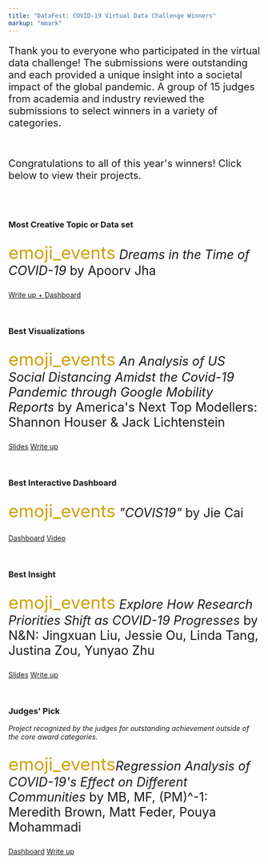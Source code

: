 ```yaml
---
title: "DataFest: COVID-19 Virtual Data Challenge Winners"
markup: "mmark"
---
```


<p style = "font-size: 20px;">
Thank you to everyone who participated in the virtual data challenge! The submissions were outstanding and each provided a unique insight into a societal impact of the global pandemic. A group of 15 judges from academia and industry reviewed the submissions to select winners in a variety of categories. 
</p>
<br>

<p style = "font-size: 20px;">
Congratulations to all of this year's winners! Click below to view their projects.
</p>

<br><br>



### Most Creative Topic or Data set

<p style = "font-size: 25px;">
<span class="material-icons" style = "color: #cfa00a; font-size: 35px;"> emoji_events</span> <i>Dreams in the Time of COVID-19 </i> by Apoorv Jha 
</p>

<a href="/projects/APOORV_JHA_writeup.pdf" class="btn btn-primary" role="button">Write up + Dashboard</a>


<br> 

### Best Visualizations

<p style = "font-size: 25px;">
<span class="material-icons" style = "color: #cfa00a; font-size: 35px;"> emoji_events</span> <i>An Analysis of US Social Distancing Amidst the Covid-19 Pandemic through Google Mobility Reports</i> by America's Next Top Modellers: Shannon Houser & Jack Lichtenstein 
</p>

<a href="/projects/AmericasNextTopModellers_slides.pdf" class="btn btn-primary" role="button">Slides</a>
<a href="/projects/AmericasNextTopModellers_writeup.pdf" class="btn btn-primary" role="button">Write up</a>

<br> 

### Best Interactive Dashboard 

<p style = "font-size: 25px;">
<span class="material-icons" style = "color: #cfa00a; font-size: 35px;"> emoji_events</span> <i>"COVIS19"</i> by Jie Cai
</p>

<a href="http://covis19.herokuapp.com/" class="btn btn-primary" role="button">Dashboard</a>
<a href="https://warpwire.duke.edu/w/2bADAA/" class="btn btn-primary" role="button">Video</a>

<br> 

### Best Insight

<p style = "font-size: 25px;">
<span class="material-icons" style = "color: #cfa00a; font-size: 35px;"> emoji_events</span> <i>Explore How Research Priorities Shift as COVID-19 Progresses</i> by N&N: Jingxuan Liu, 
Jessie Ou, Linda Tang, Justina Zou, Yunyao Zhu
</p>

<a href="/projects/N_N_slides.pdf" class="btn btn-primary" role="button">Slides</a>
<a href="/projects/N_N_writeup.pdf" class="btn btn-primary" role="button">Write up</a>

<br>

### Judges' Pick
*Project recognized by the judges for outstanding achievement outside of the core award categories.*

<p style = "font-size: 25px;">
<span class="material-icons" style = "color: #cfa00a; font-size: 35px;"> emoji_events</span><i>Regression Analysis of COVID-19's Effect on Different Communities</i> by MB, MF, (PM)^-1: Meredith Brown, Matt Feder, Pouya Mohammadi
</p>

<a href="https://mattfeder.shinyapps.io/CoronaApp/" class="btn btn-primary" role="button">Dashboard</a>
<a href="/projects/MB_MF_PM_1_writeup.pdf" class="btn btn-primary" role="button">Write up</a>
